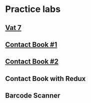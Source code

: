 
# Practice labs

## [Vat 7](/1-vat7/README.md)

## [Contact Book #1](/2-list/README.md)

## [Contact Book #2](/3-master-detail/README.md)

## Contact Book with Redux

## Barcode Scanner
